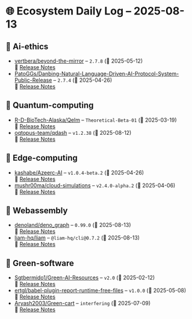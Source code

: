 # 🌐 Ecosystem Daily Log – 2025-08-13

## 🔹 Ai-ethics
- [vertbera/beyond-the-mirror](https://github.com/vertbera/beyond-the-mirror/releases/tag/2.7.8) – `2.7.8` (📅 2025-05-12)  
  🔗 [Release Notes](https://github.com/vertbera/beyond-the-mirror/releases/tag/2.7.8)
- [PatoGGs/Danbing-Natural-Language-Driven-AI-Protocol-System-Public-Release](https://github.com/PatoGGs/Danbing-Natural-Language-Driven-AI-Protocol-System-Public-Release/releases/tag/2.7.4) – `2.7.4` (📅 2025-04-26)  
  🔗 [Release Notes](https://github.com/PatoGGs/Danbing-Natural-Language-Driven-AI-Protocol-System-Public-Release/releases/tag/2.7.4)

## 🔹 Quantum-computing
- [R-D-BioTech-Alaska/Qelm](https://github.com/R-D-BioTech-Alaska/Qelm/releases/tag/Theoretical-Beta-01) – `Theoretical-Beta-01` (📅 2025-03-19)  
  🔗 [Release Notes](https://github.com/R-D-BioTech-Alaska/Qelm/releases/tag/Theoretical-Beta-01)
- [oqtopus-team/qdash](https://github.com/oqtopus-team/qdash/releases/tag/v1.2.38) – `v1.2.38` (📅 2025-08-12)  
  🔗 [Release Notes](https://github.com/oqtopus-team/qdash/releases/tag/v1.2.38)

## 🔹 Edge-computing
- [kashabe/Azeerc-AI](https://github.com/kashabe/Azeerc-AI/releases/tag/v1.0.4-beta.2) – `v1.0.4-beta.2` (📅 2025-04-26)  
  🔗 [Release Notes](https://github.com/kashabe/Azeerc-AI/releases/tag/v1.0.4-beta.2)
- [mushr00ma/cloud-simulations](https://github.com/mushr00ma/cloud-simulations/releases/tag/v2.4.0-alpha.2) – `v2.4.0-alpha.2` (📅 2025-04-06)  
  🔗 [Release Notes](https://github.com/mushr00ma/cloud-simulations/releases/tag/v2.4.0-alpha.2)

## 🔹 Webassembly
- [denoland/deno_graph](https://github.com/denoland/deno_graph/releases/tag/0.99.0) – `0.99.0` (📅 2025-08-13)  
  🔗 [Release Notes](https://github.com/denoland/deno_graph/releases/tag/0.99.0)
- [liam-hq/liam](https://github.com/liam-hq/liam/releases/tag/%40liam-hq/cli%400.7.2) – `@liam-hq/cli@0.7.2` (📅 2025-08-13)  
  🔗 [Release Notes](https://github.com/liam-hq/liam/releases/tag/%40liam-hq/cli%400.7.2)

## 🔹 Green-software
- [Sgtbermido1/Green-AI-Resources](https://github.com/Sgtbermido1/Green-AI-Resources/releases/tag/v2.0) – `v2.0` (📅 2025-02-12)  
  🔗 [Release Notes](https://github.com/Sgtbermido1/Green-AI-Resources/releases/tag/v2.0)
- [ertgl/babel-plugin-report-runtime-free-files](https://github.com/ertgl/babel-plugin-report-runtime-free-files/releases/tag/v1.0.0) – `v1.0.0` (📅 2025-05-08)  
  🔗 [Release Notes](https://github.com/ertgl/babel-plugin-report-runtime-free-files/releases/tag/v1.0.0)
- [Aryash2003/Green-cart](https://github.com/Aryash2003/Green-cart/releases/tag/interfering) – `interfering` (📅 2025-07-09)  
  🔗 [Release Notes](https://github.com/Aryash2003/Green-cart/releases/tag/interfering)